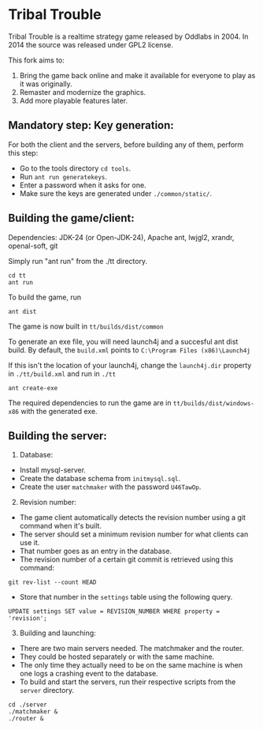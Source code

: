Tribal Trouble
==============

Tribal Trouble is a realtime strategy game released by Oddlabs in 2004. In 2014 the source was released under GPL2 license.

This fork aims to:

1. Bring the game back online and make it available for everyone to play as it was originally.
2. Remaster and modernize the graphics.
3. Add more playable features later.

Mandatory step: Key generation:
-------------------------------

For both the client and the servers, before building any of them, perform this step:

- Go to the tools directory `cd tools`.
- Run `ant run generatekeys`.
- Enter a password when it asks for one.
- Make sure the keys are generated under `./common/static/`.

Building the game/client:
-------------------------

Dependencies: JDK-24 (or Open-JDK-24), Apache ant, lwjgl2, xrandr, openal-soft, git

Simply run "ant run" from the ./tt directory.

```
cd tt
ant run
```

To build the game, run

```
ant dist
```

The game is now built in `tt/builds/dist/common`

To generate an exe file, you will need launch4j and a succesful ant dist build.
By default, the `build.xml` points to `C:\Program Files (x86)\Launch4j`

If this isn't the location of your launch4j, change the `launch4j.dir` property in `./tt/build.xml`
and run in `./tt`

```
ant create-exe
```

The required dependencies to run the game are in `tt/builds/dist/windows-x86` with the generated exe.

Building the server:
--------------------

1. Database:

- Install mysql-server.
- Create the database schema from `initmysql.sql`.
- Create the user `matchmaker` with the password `U46TawOp`.

2. Revision number:

- The game client automatically detects the revision number using a git command when it's built.
- The server should set a minimum revision number for what clients can use it.
- That number goes as an entry in the database.
- The revision number of a certain git commit is retrieved using this command:

`git rev-list --count HEAD`

- Store that number in the `settings` table using the following query.

`UPDATE settings SET value = REVISION_NUMBER WHERE property = 'revision';`

3. Building and launching:

- There are two main servers needed. The matchmaker and the router.
- They could be hosted separately or with the same machine.
- The only time they actually need to be on the same machine is when one logs a crashing event to the database.
- To build and start the servers, run their respective scripts from the `server` directory.

```
cd ./server
./matchmaker &
./router &
```

